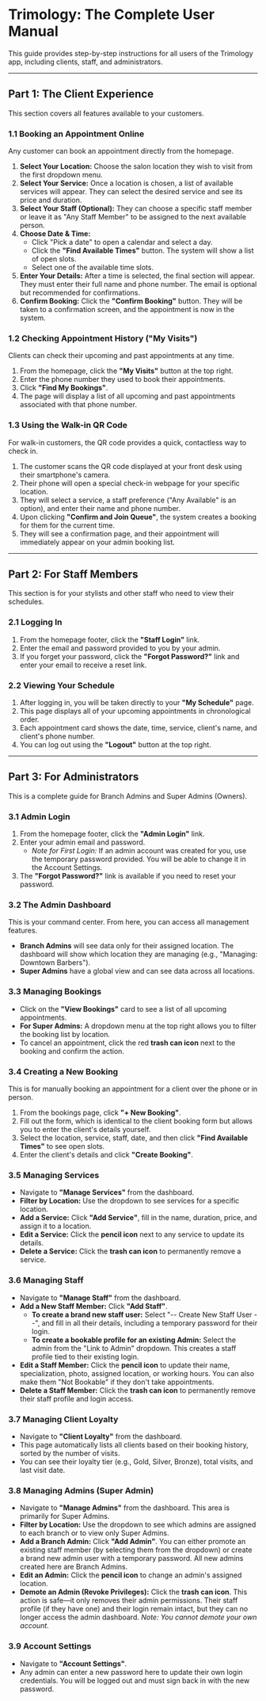 # **Trimology: The Complete User Manual**

This guide provides step-by-step instructions for all users of the Trimology app, including clients, staff, and administrators.

---

## **Part 1: The Client Experience**

This section covers all features available to your customers.

### **1.1 Booking an Appointment Online**

Any customer can book an appointment directly from the homepage.

1.  **Select Your Location:** Choose the salon location they wish to visit from the first dropdown menu.
2.  **Select Your Service:** Once a location is chosen, a list of available services will appear. They can select the desired service and see its price and duration.
3.  **Select Your Staff (Optional):** They can choose a specific staff member or leave it as "Any Staff Member" to be assigned to the next available person.
4.  **Choose Date & Time:**
    *   Click "Pick a date" to open a calendar and select a day.
    *   Click the **"Find Available Times"** button. The system will show a list of open slots.
    *   Select one of the available time slots.
5.  **Enter Your Details:** After a time is selected, the final section will appear. They must enter their full name and phone number. The email is optional but recommended for confirmations.
6.  **Confirm Booking:** Click the **"Confirm Booking"** button. They will be taken to a confirmation screen, and the appointment is now in the system.

### **1.2 Checking Appointment History ("My Visits")**

Clients can check their upcoming and past appointments at any time.

1.  From the homepage, click the **"My Visits"** button at the top right.
2.  Enter the phone number they used to book their appointments.
3.  Click **"Find My Bookings"**.
4.  The page will display a list of all upcoming and past appointments associated with that phone number.

### **1.3 Using the Walk-in QR Code**

For walk-in customers, the QR code provides a quick, contactless way to check in.

1.  The customer scans the QR code displayed at your front desk using their smartphone's camera.
2.  Their phone will open a special check-in webpage for your specific location.
3.  They will select a service, a staff preference ("Any Available" is an option), and enter their name and phone number.
4.  Upon clicking **"Confirm and Join Queue"**, the system creates a booking for them for the current time.
5.  They will see a confirmation page, and their appointment will immediately appear on your admin booking list.

---

## **Part 2: For Staff Members**

This section is for your stylists and other staff who need to view their schedules.

### **2.1 Logging In**

1.  From the homepage footer, click the **"Staff Login"** link.
2.  Enter the email and password provided to you by your admin.
3.  If you forget your password, click the **"Forgot Password?"** link and enter your email to receive a reset link.

### **2.2 Viewing Your Schedule**

1.  After logging in, you will be taken directly to your **"My Schedule"** page.
2.  This page displays all of your upcoming appointments in chronological order.
3.  Each appointment card shows the date, time, service, client's name, and client's phone number.
4.  You can log out using the **"Logout"** button at the top right.

---

## **Part 3: For Administrators**

This is a complete guide for Branch Admins and Super Admins (Owners).

### **3.1 Admin Login**

1.  From the homepage footer, click the **"Admin Login"** link.
2.  Enter your admin email and password.
    *   *Note for First Login:* If an admin account was created for you, use the temporary password provided. You will be able to change it in the Account Settings.
3.  The **"Forgot Password?"** link is available if you need to reset your password.

### **3.2 The Admin Dashboard**

This is your command center. From here, you can access all management features.

*   **Branch Admins** will see data only for their assigned location. The dashboard will show which location they are managing (e.g., "Managing: Downtown Barbers").
*   **Super Admins** have a global view and can see data across all locations.

### **3.3 Managing Bookings**

*   Click on the **"View Bookings"** card to see a list of all upcoming appointments.
*   **For Super Admins:** A dropdown menu at the top right allows you to filter the booking list by location.
*   To cancel an appointment, click the red **trash can icon** next to the booking and confirm the action.

### **3.4 Creating a New Booking**

This is for manually booking an appointment for a client over the phone or in person.

1.  From the bookings page, click **"+ New Booking"**.
2.  Fill out the form, which is identical to the client booking form but allows you to enter the client's details yourself.
3.  Select the location, service, staff, date, and then click **"Find Available Times"** to see open slots.
4.  Enter the client's details and click **"Create Booking"**.

### **3.5 Managing Services**

*   Navigate to **"Manage Services"** from the dashboard.
*   **Filter by Location:** Use the dropdown to see services for a specific location.
*   **Add a Service:** Click **"Add Service"**, fill in the name, duration, price, and assign it to a location.
*   **Edit a Service:** Click the **pencil icon** next to any service to update its details.
*   **Delete a Service:** Click the **trash can icon** to permanently remove a service.

### **3.6 Managing Staff**

*   Navigate to **"Manage Staff"** from the dashboard.
*   **Add a New Staff Member:** Click **"Add Staff"**.
    *   **To create a brand new staff user:** Select "-- Create New Staff User --", and fill in all their details, including a temporary password for their login.
    *   **To create a bookable profile for an existing Admin:** Select the admin from the "Link to Admin" dropdown. This creates a staff profile tied to their existing login.
*   **Edit a Staff Member:** Click the **pencil icon** to update their name, specialization, photo, assigned location, or working hours. You can also make them "Not Bookable" if they don't take appointments.
*   **Delete a Staff Member:** Click the **trash can icon** to permanently remove their staff profile and login access.

### **3.7 Managing Client Loyalty**

*   Navigate to **"Client Loyalty"** from the dashboard.
*   This page automatically lists all clients based on their booking history, sorted by the number of visits.
*   You can see their loyalty tier (e.g., Gold, Silver, Bronze), total visits, and last visit date.

### **3.8 Managing Admins (Super Admin)**

*   Navigate to **"Manage Admins"** from the dashboard. This area is primarily for Super Admins.
*   **Filter by Location:** Use the dropdown to see which admins are assigned to each branch or to view only Super Admins.
*   **Add a Branch Admin:** Click **"Add Admin"**. You can either promote an existing staff member (by selecting them from the dropdown) or create a brand new admin user with a temporary password. All new admins created here are Branch Admins.
*   **Edit an Admin:** Click the **pencil icon** to change an admin's assigned location.
*   **Demote an Admin (Revoke Privileges):** Click the **trash can icon**. This action is safe—it only removes their admin permissions. Their staff profile (if they have one) and their login remain intact, but they can no longer access the admin dashboard. *Note: You cannot demote your own account.*

### **3.9 Account Settings**

*   Navigate to **"Account Settings"**.
*   Any admin can enter a new password here to update their own login credentials. You will be logged out and must sign back in with the new password.
